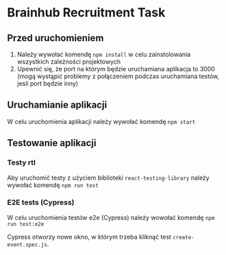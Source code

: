 # Brainhub Recruitment Task

## Przed uruchomieniem

1. Należy wywołać komendę `npm install` w celu zainstolowania wszystkich zależności projektowych
2. Upewnić się, że port na którym będzie uruchamiana aplikacja to 3000 (mogą wystąpić problemy z połączeniem podczas uruchamiana testów, jesli port będzie inny)

## Uruchamianie aplikacji

W celu uruchomienia aplikacji należy wywołać komendę `npm start`

## Testowanie aplikacji

### Testy rtl

Aby uruchomić testy z użyciem biblioteki `react-testing-library` należy wywołać komendę `npm run test`

### E2E tests (Cypress)

W celu uruchomienia testów e2e (Cypress) należy wowołać komendę `npm run test:e2e`

Cypress otworzy nowe okno, w którym trzeba kliknąć test `create-event.spec.js`.
